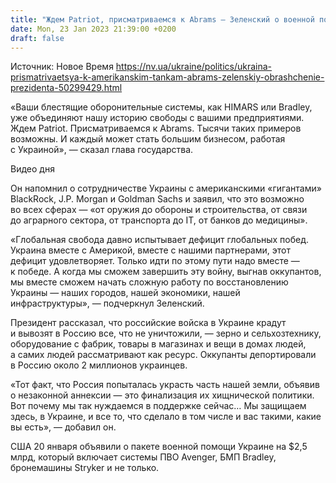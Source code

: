 ```yaml
---
title: "Ждем Patriot, присматриваемся к Abrams — Зеленский о военной помощи США"
date: Mon, 23 Jan 2023 21:39:00 +0200
draft: false
---
```

Источник: Новое Время https://nv.ua/ukraine/politics/ukraina-prismatrivaetsya-k-amerikanskim-tankam-abrams-zelenskiy-obrashchenie-prezidenta-50299429.html


«Ваши блестящие оборонительные системы, как HIMARS или Bradley, уже объединяют нашу историю свободы с вашими предприятиями. Ждем Patriot. Присматриваемся к Abrams. Тысячи таких примеров возможны. И каждый может стать большим бизнесом, работая с Украиной», — сказал глава государства.

  Видео дня   

Он напомнил о сотрудничестве Украины с американскими «гигантами» BlackRock, J.P. Morgan и Goldman Sachs и заявил, что это возможно во всех сферах — «от оружия до обороны и строительства, от связи до аграрного сектора, от транспорта до IT, от банков до медицины».

«Глобальная свобода давно испытывает дефицит глобальных побед. Украина вместе с Америкой, вместе с нашими партнерами, этот дефицит удовлетворяет. Только идти по этому пути надо вместе — к победе. А когда мы сможем завершить эту войну, выгнав оккупантов, мы вместе сможем начать сложную работу по восстановлению Украины — наших городов, нашей экономики, нашей инфраструктуры», — подчеркнул Зеленский.

Президент рассказал, что российские войска в Украине крадут и вывозят в Россию все, что не уничтожили, — зерно и сельхозтехнику, оборудование с фабрик, товары в магазинах и вещи в домах людей, а самих людей рассматривают как ресурс. Оккупанты депортировали в Россию около 2 миллионов украинцев.

«Тот факт, что Россия попыталась украсть часть нашей земли, объявив о незаконной аннексии — это финализация их хищнической политики. Вот почему мы так нуждаемся в поддержке сейчас… Мы защищаем здесь, в Украине, и все то, что сделало в том числе и вас такими, какие вы есть», — добавил он.

США 20 января объявили о пакете военной помощи Украине на $2,5 млрд, который включает системы ПВО Avenger, БМП Bradley, бронемашины Stryker и не только.
